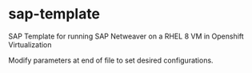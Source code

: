 # sap-template
SAP Template for running SAP Netweaver on a RHEL 8 VM in Openshift Virtualization

Modify parameters at end of file to set desired configurations.
